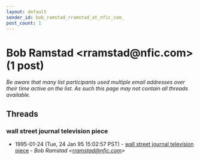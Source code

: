 ```yaml
---
layout: default
sender_id: bob_ramstad_rramstad_at_nfic_com_
post_count: 1
---
```


# Bob Ramstad <rramstad<span>@</span>nfic.com> (1 post)

_Be aware that many list participants used multiple email addresses over their time active on the list. As such this page may not contain all threads available._

## Threads

### wall street journal television piece
+ 1995-01-24 (Tue, 24 Jan 95 15:02:57 PST) - [wall street journal television piece](/archive/1995/01/055bc25c87e0a94e99a604690174c11e9e6d74fb9ae645c85032a68d7773a848) - _Bob Ramstad \<rramstad@nfic.com\>_


